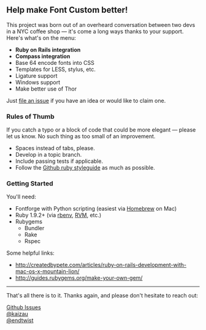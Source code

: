 ## Help make Font Custom better!

This project was born out of an overheard conversation between two devs in a
NYC coffee shop — it's come a long ways thanks to your support. Here's what's
on the menu:

* **Ruby on Rails integration**
* **Compass integration**
* Base 64 encode fonts into CSS
* Templates for LESS, stylus, etc.
* Ligature support
* Windows support
* Make better use of Thor

Just [file an issue](https://github.com/FontCustom/fontcustom/issues) if you
have an idea or would like to claim one.

### Rules of Thumb

If you catch a typo or a block of code that could be more elegant — please let
us know. No such thing as too small of an improvement.

* Spaces instead of tabs, please.
* Develop in a topic branch.
* Include passing tests if applicable.
* Follow the [Github ruby styleguide](https://github.com/styleguide/ruby) as
  much as possible.

### Getting Started

You'll need:

* Fontforge with Python scripting (easiest via [Homebrew](http://brew.sh/) on Mac)
* Ruby 1.9.2+ (via [rbenv](https://github.com/sstephenson/rbenv), [RVM](https://rvm.io/), etc.)
* Rubygems
  * Bundler
  * Rake
  * Rspec

Some helpful links:

* http://createdbypete.com/articles/ruby-on-rails-development-with-mac-os-x-mountain-lion/
* http://guides.rubygems.org/make-your-own-gem/

---

That's all there is to it. Thanks again, and please don't hesitate to reach out:

[Github Issues](https://github.com/FontCustom/fontcustom/issues)<br>
[@kaizau](https://twitter.com/kaizau)<br>
[@endtwist](https://twitter.com/endtwist)
